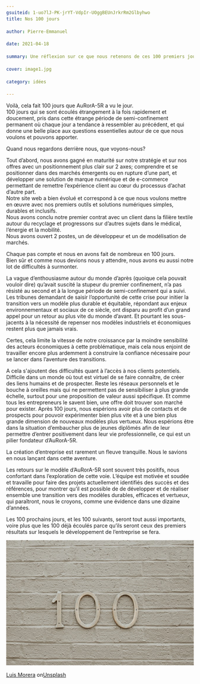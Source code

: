 ```yaml
---
gsuiteid: 1-uo7lJ-PK-jrYT-VdpIr-UOggBEUnJrkrRm2Glbyhwo
title: Nos 100 jours

author: Pierre-Emmanuel

date: 2021-04-18

summary: Une réflexion sur ce que nous retenons de ces 100 premiers jours. 

cover: image1.jpg

category: idées

---
```


Voilà, cela fait 100 jours que AuRorA-5R a vu le jour.   
100 jours qui se sont écoulés étrangement à la fois rapidement et doucement, pris dans cette étrange période de semi-confinement permanent où chaque jour a tendance à ressembler au précédent, et qui donne une belle place aux questions essentielles autour de ce que nous voulons et pouvons apporter.

Quand nous regardons derrière nous, que voyons-nous?

Tout d’abord, nous avons gagné en maturité sur notre stratégie et sur nos offres avec un positionnement plus clair sur 2 axes; comprendre et se positionner dans des marchés émergents ou en rupture d’une part, et développer une solution de marque numérique et de e-commerce permettant de remettre l’expérience client au cœur du processus d’achat d’autre part.   
Notre site web a bien évolué et correspond à ce que nous voulons mettre en œuvre avec nos premiers outils et solutions numériques simples, durables et inclusifs.   
Nous avons conclu notre premier contrat avec un client dans la filière textile autour du recyclage et progressons sur d’autres sujets dans le médical, l’énergie et la mobilité.   
Nous avons ouvert 2 postes, un de développeur et un de modélisation de marchés. 

Chaque pas compte et nous en avons fait de nombreux en 100 jours.   
Bien sûr et comme nous devions nous y attendre, nous avons eu aussi notre lot de difficultés à surmonter. 

La vague d’enthousiasme autour du monde d’après (quoique cela pouvait vouloir dire) qu’avait suscité la stupeur du premier confinement, n’a pas résisté au second et à la longue période de semi-confinement qui a suivi.   
Les tribunes demandant de saisir l’opportunité de cette crise pour initier la transition vers un modèle plus durable et équitable, répondant aux enjeux environnementaux et sociaux de ce siècle, ont disparu au profit d’un grand appel pour un retour au plus vite du monde d’avant. Et pourtant les sous-jacents à la nécessité de repenser nos modèles industriels et économiques restent plus que jamais vrais. 

Certes, cela limite la vitesse de notre croissance par la moindre sensibilité des acteurs économiques à cette problématique, mais cela nous enjoint de travailler encore plus ardemment à construire la confiance nécessaire pour se lancer dans l’aventure des transitions.

A cela s'ajoutent des difficultés quant à l’accès à nos clients potentiels. Difficile dans un monde où tout est virtuel de se faire connaître, de créer des liens humains et de prospecter. Reste les réseaux personnels et le bouche à oreilles mais qui ne permettent pas de sensibiliser à plus grande échelle, surtout pour une proposition de valeur aussi spécifique. Et comme tous les entrepreneurs le savent bien, une offre doit trouver son marché pour exister. Après 100 jours, nous espérions avoir plus de contacts et de prospects pour pouvoir expérimenter bien plus vite et à une bien plus grande dimension de nouveaux modèles plus vertueux. Nous espérions être dans la situation d’embaucher plus de jeunes diplômés afin de leur permettre d’entrer positivement dans leur vie professionnelle, ce qui est un pilier fondateur d’AuRorA-5R.

La création d’entreprise est rarement un fleuve tranquille. Nous le savions en nous lançant dans cette aventure. 

Les retours sur le modèle d’AuRorA-5R sont souvent très positifs, nous confortant dans l’exploration de cette voie. L’équipe est motivée et soudée et travaille pour faire des projets actuellement identifiés des succès et des références, pour montrer qu’il est possible de de développer et de réaliser ensemble une transition vers des modèles durables, efficaces et vertueux, qui paraîtront, nous le croyons, comme une évidence dans une dizaine d’années.

Les 100 prochains jours, et les 100 suivants, seront tout aussi importants, voire plus que les 100 déjà écoulés parce qu’ils seront ceux des premiers résultats sur lesquels le développement de l’entreprise se fera.

![](images/image1.jpg)

[Luis Morera](https://www.google.com/url?q=https://unsplash.com/@luismorerat?utm_source%3Dunsplash%26utm_medium%3Dreferral%26utm_content%3DcreditCopyText&sa=D&source=editors&ust=1620650592519000&usg=AOvVaw0km-Nb5nuJHl63lUdVVC_j) on[Unsplash](https://www.google.com/url?q=https://unsplash.com/s/photos/100?utm_source%3Dunsplash%26utm_medium%3Dreferral%26utm_content%3DcreditCopyText&sa=D&source=editors&ust=1620650592520000&usg=AOvVaw076qXxVjfAMbB1MtzdmDwU)

